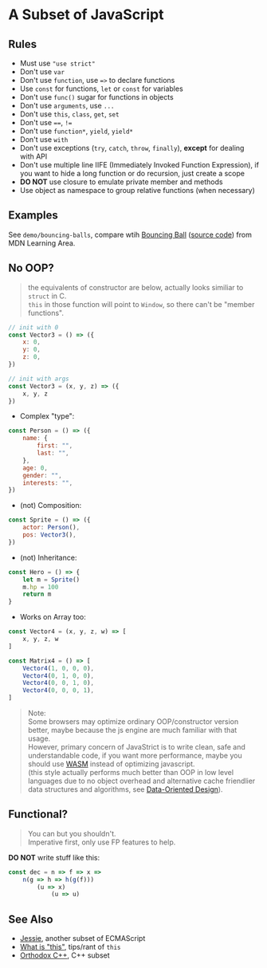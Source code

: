 # A Subset of JavaScript

## Rules

- Must use `"use strict"`
- Don't use `var`
- Don't use `function`, use `=>` to declare functions
- Use `const` for functions, `let` or `const` for variables
- Don't use `func()` sugar for functions in objects
- Don't use `arguments`, use `...`
- Don't use `this`, `class`, `get`, `set`
- Don't use `==`, `!=`
- Don't use `function*`, `yield`, `yield*`
- Don't use `with`
- Don't use exceptions (`try`, `catch`, `throw`, `finally`), **except** for dealing with API
- Don't use multiple line IIFE (Immediately Invoked Function Expression), if you want to hide a long function or do recursion, just create a scope
- **DO NOT** use closure to emulate private member and methods
- Use object as namespace to group relative functions (when necessary) 

## Examples

See `demo/bouncing-balls`, compare wtih [Bouncing Ball](https://developer.mozilla.org/en-US/docs/Learn/JavaScript/Objects/Object_building_practice) ([source code](https://github.com/mdn/learning-area/blob/master/javascript/oojs/bouncing-balls/main-finished.js)) from MDN Learning Area. 

## No OOP?

> the equivalents of constructor are below, actually looks similiar to `struct` in C.  
> `this` in those function will point to `Window`, so there can't be "member functions".
~~~ js
// init with 0
const Vector3 = () => ({
    x: 0,
    y: 0,
    z: 0,
})
~~~

~~~ js
// init with args
const Vector3 = (x, y, z) => ({
    x, y, z
})
~~~

- Complex "type":
~~~ js
const Person = () => ({
    name: {
        first: "",
        last: "",
    },
    age: 0,
    gender: "",
    interests: "",
})
~~~

- (not) Composition: 
~~~ js
const Sprite = () => ({
    actor: Person(),
    pos: Vector3(),
})
~~~

- (not) Inheritance:
~~~ js
const Hero = () => {
    let m = Sprite()
    m.hp = 100
    return m
}
~~~

- Works on Array too:
~~~ js
const Vector4 = (x, y, z, w) => [
    x, y, z, w
]

const Matrix4 = () => [
    Vector4(1, 0, 0, 0),
    Vector4(0, 1, 0, 0),
    Vector4(0, 0, 1, 0),
    Vector4(0, 0, 0, 1),
]
~~~

> Note:  
> Some browsers may optimize ordinary OOP/constructor version better, maybe because the js engine are much familiar with that usage.  
> However, primary concern of JavaStrict is to write clean, safe and understandable code, if you want more performance, maybe you should use [WASM](https://en.wikipedia.org/wiki/WebAssembly) instead of optimizing javascript.  
> (this style actually performs much better than OOP in low level languages due to no object overhead and alternative cache friendlier data structures and algorithms, see [Data-Oriented Design](https://en.wikipedia.org/wiki/Data-oriented_design)).

## Functional?

> You can but you shouldn't.  
> Imperative first, only use FP features to help.

**DO NOT** write stuff like this:
~~~ js
const dec = n => f => x =>
    n(g => h => h(g(f))) 
        (u => x) 
            (u => u)
~~~

## See Also

- [Jessie](https://github.com/endojs/Jessie), another subset of ECMAScript
- [What is "this"](https://www.youtube.com/watch?v=kb0Af7dzCTs), tips/rant of `this`
- [Orthodox C++](https://gist.github.com/bkaradzic/2e39896bc7d8c34e042b), C++ subset